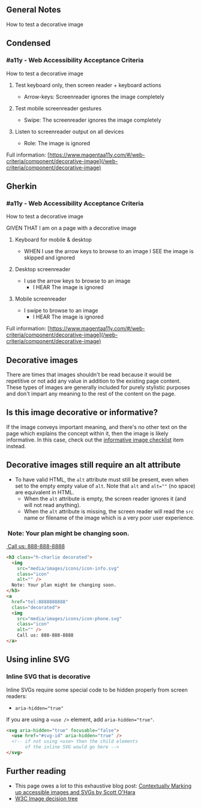 ## General Notes

How to test a decorative image

## Condensed

### #a11y - Web Accessibility Acceptance Criteria

How to test a decorative image

1. Test keyboard only, then screen reader + keyboard actions
    - Arrow-keys: Screenreader ignores the image completely

2. Test mobile screenreader gestures
    - Swipe: The screenreader ignores the image completely

3. Listen to screenreader output on all devices
    - Role: The image is ignored

Full information: [https://www.magentaa11y.com/#/web-criteria/component/decorative-image](/web-criteria/component/decorative-image)

## Gherkin

### #a11y - Web Accessibility Acceptance Criteria

How to test a decorative image

GIVEN THAT I am on a page with a decorative image

1. Keyboard for mobile & desktop

    - WHEN I use the arrow keys to browse to an image I SEE the image is skipped and ignored

2. Desktop screenreader

    - I use the arrow keys to browse to an image
      - I HEAR The image is ignored

3. Mobile screenreader

    - I swipe to browse to an image
      - I HEAR The image is ignored

Full information: [https://www.magentaa11y.com/#/web-criteria/component/decorative-image](/web-criteria/component/decorative-image)

## Decorative images

There are times that images shouldn't be read because it would be repetitive or not add any value in addition to the existing page content. These types of images are generally included for purely stylistic purposes and don't impart any meaning to the rest of the content on the page.

## Is this image decorative or informative?

If the image conveys important meaning, and there's no other text on the page which explains the concept within it, then the image is likely informative. In this case, check out the [informative image checklist](/checklist-web/image) item instead.

## Decorative images still require an alt attribute

- To have valid HTML, the `alt` attribute must still be present, even when set to the empty empty value of `alt`. Note that `alt` and `alt=""` (no space) are equivalent in HTML.
  - When the `alt` attribute is empty, the screen reader ignores it (and will not read anything).
  - When the `alt` attribute is missing, the screen reader will read the `src` name or filename of the image which is a very poor user experience.

<example class="example example--contains-icon">
  <h3 class="h-charlie decorated">
    <img src="media/images/icons/icon-info.svg" alt=""> 
    Note: Your plan might be changing soon.
  </h3>
  <a href="tel:8888888888" className="decorated">
    <img src="media/images/icons/icon-phone.svg" class="icon" alt="">
      Call us: 888-888-8888
  </a>
</example>

```html
<h3 class="h-charlie decorated">
  <img
    src="media/images/icons/icon-info.svg"
    class="icon"
    alt="" />
  Note: Your plan might be changing soon.
</h3>
<a 
  href="tel:8888888888"
  class="decorated">
  <img 
    src="media/images/icons/icon-phone.svg"
    class="icon"
    alt="" />
    Call us: 888-888-8888
</a>
```

## Using inline SVG

### Inline SVG that is decorative

Inline SVGs require some special code to be hidden properly from screen readers:

- `aria-hidden="true"`

If you are using a `<use />` element, add `aria-hidden="true"`.

```html
<svg aria-hidden="true" focusable="false">
  <use href="#svg-id" aria-hidden="true" />
  <!-- if not using <use> then the child elements 
       of the inline SVG would go here -->
</svg>
```

## Further reading

- This page owes a lot to this exhaustive blog post: [Contextually Marking up accessible images and SVGs by Scott O'Hara](https://www.scottohara.me/blog/2019/05/22/contextual-images-svgs-and-a11y.html)
- [W3C Image decision tree](https://www.w3.org/WAI/tutorials/images/decision-tree/)
